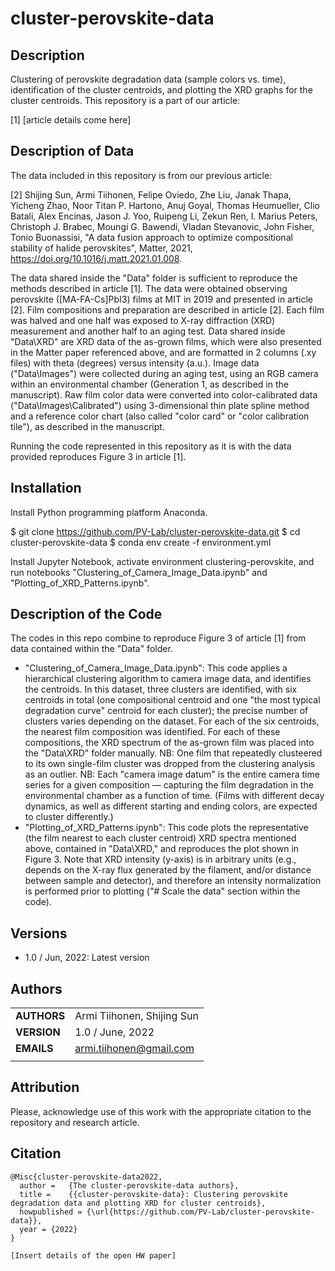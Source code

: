 cluster-perovskite-data
===========

## Description

Clustering of perovskite degradation data (sample colors vs. time), identification of the cluster centroids, and plotting the XRD graphs for the cluster centroids. This repository is a part of our article:

[1] [article details come here]

## Description of Data

The data included in this repository is from our previous article: 

[2] Shijing Sun, Armi Tiihonen, Felipe Oviedo, Zhe Liu, Janak Thapa, Yicheng Zhao, Noor Titan P. Hartono, Anuj Goyal, Thomas Heumueller, Clio Batali, Alex Encinas, Jason J. Yoo, Ruipeng Li, Zekun Ren, I. Marius Peters, Christoph J. Brabec, Moungi G. Bawendi, Vladan Stevanovic, John Fisher, Tonio Buonassisi, "A data fusion approach to optimize compositional stability of halide perovskites", Matter, 2021, https://doi.org/10.1016/j.matt.2021.01.008.

The data shared inside the "Data" folder is sufficient to reproduce the methods described in article [1]. The data were obtained observing perovskite ([MA-FA-Cs]PbI3) films at MIT in 2019 and presented in article [2]. Film compositions and preparation are described in article [2]. Each film was halved and one half was exposed to X-ray diffraction (XRD) measurement and another half to an aging test. Data shared inside "Data\XRD" are XRD data of the as-grown films, which were also presented in the Matter paper referenced above, and are formatted in 2 columns (.xy files) with theta (degrees) versus intensity (a.u.). Image data ("Data\Images") were collected during an aging test, using an RGB camera within an environmental chamber (Generation 1, as described in the manuscript). Raw film color data were converted into color-calibrated data ("Data\Images\Calibrated") using 3-dimensional thin plate spline method and a reference color chart (also called "color card" or "color calibration tile"), as described in the manuscript.

Running the code represented in this repository as it is with the data provided reproduces Figure 3 in article [1].

## Installation

Install Python programming platform Anaconda.

$ git clone https://github.com/PV-Lab/cluster-perovskite-data.git
$ cd cluster-perovskite-data
$ conda env create -f environment.yml

Install Jupyter Notebook, activate environment clustering-perovskite, and run notebooks "Clustering_of_Camera_Image_Data.ipynb" and "Plotting_of_XRD_Patterns.ipynb".

## Description of the Code

The codes in this repo combine to reproduce Figure 3 of article [1] from data contained within the "Data" folder.

- "Clustering_of_Camera_Image_Data.ipynb": This code applies a hierarchical clustering algorithm to camera image data, and identifies the centroids. In this dataset, three clusters are identified, with six centroids in total (one compositional centroid and one "the most typical degradation curve" centroid for each cluster); the precise number of clusters varies depending on the dataset. For each of the six centroids, the nearest film composition was identified. For each of these compositions, the XRD spectrum of the as-grown film was placed into the "Data\XRD" folder manually. NB: One film that repeatedly clusteered to its own single-film cluster was dropped from the clustering analysis as an outlier. NB: Each "camera image datum" is the entire camera time series for a given composition — capturing the film degradation in the environmental chamber as a function of time. (Films with different decay dynamics, as well as different starting and ending colors, are expected to cluster differently.)
- "Plotting_of_XRD_Patterns.ipynb": This code plots the representative (the film nearest to each cluster centroid) XRD spectra mentioned above, contained in "Data\XRD," and reproduces the plot shown in Figure 3. Note that XRD intensity (y-axis) is in arbitrary units (e.g., depends on the X-ray flux generated by the filament, and/or distance between sample and detector), and therefore an intensity normalization is performed prior to plotting ("# Scale the data" section within the code).

## Versions

- 1.0 / Jun, 2022: Latest version

## Authors
||                    |
| ------------- | ------------------------------ |
| **AUTHORS**      | Armi Tiihonen, Shijing Sun | 
| **VERSION**      | 1.0 / June, 2022 | 
| **EMAILS**      | armi.tiihonen@gmail.com | 
||                    |

## Attribution

Please, acknowledge use of this work with the appropriate citation to the repository and research article.

## Citation

    @Misc{cluster-perovskite-data2022,
      author =   {The cluster-perovskite-data authors},
      title =    {{cluster-perovskite-data}: Clustering perovskite degradation data and plotting XRD for cluster centroids},
      howpublished = {\url{https://github.com/PV-Lab/cluster-perovskite-data}},
      year = {2022}
    }
    
    [Insert details of the open HW paper]
